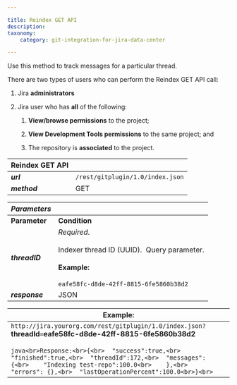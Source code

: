 ```yaml
---

title: Reindex GET API
description:
taxonomy:
    category: git-integration-for-jira-data-center

---
```

Use this method to track messages for a particular thread.

There are two types of users who can perform the Reindex GET API call:

1.  Jira **administrators**

2.  Jira user who has **all** of the following:

    1.  **View/browse permissions** to the project;

    2.  **View Development Tools permissions** to the same project; and

    3.  The repository is **associated** to the project.


| **Reindex GET API** |     |
| --- | --- |
| _**url**_ | `/rest/gitplugin/1.0/index.json` |
| _**method**_ | GET |

| _**Parameters**_ |     |
| --- | --- |
| **Parameter** | **Condition** |
| _**threadID**_ | _Required_.<br><br>Indexer thread ID (UUID).  Query parameter.<br><br>**Example:**<br><br>`eafe58fc-d8de-42ff-8815-6fe5860b38d2` |
| _**response**_ | JSON |

| **Example:** |
| --- |
| `http://jira.yourorg.com/rest/gitplugin/1.0/index.json?`**threadId**`=`**eafe58fc-d8de-42ff-8815-6fe5860b38d2**<br><br>```java<br>Response:<br>{<br>  "success":true,<br>  "finished":true,<br>  "threadId":172,<br>  "messages": {<br>    "Indexing test-repo":100.0<br>    },<br>  "errors": {},<br>  "lastOperationPercent":100.0<br>}<br>``` |


